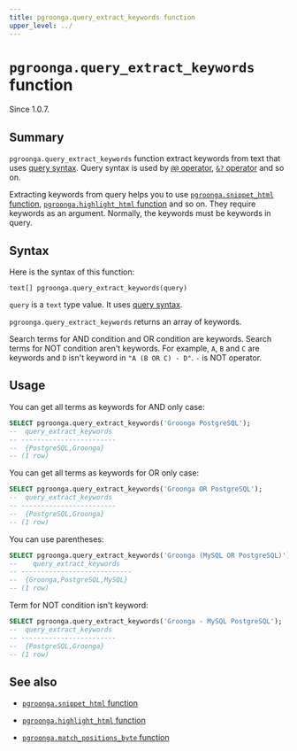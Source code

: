 ```yaml
---
title: pgroonga.query_extract_keywords function
upper_level: ../
---
```


# `pgroonga.query_extract_keywords` function

Since 1.0.7.

## Summary

`pgroonga.query_extract_keywords` function extract keywords from text that uses [query syntax](http://groonga.org/docs/reference/grn_expr/query_syntax.html). Query syntax is used by [`@@` operator](../operators/query.html), [`&?` operator](../operators/query-v2.html) and so on.

Extracting keywords from query helps you to use [`pgroonga.snippet_html` function](pgroonga-snippet-html.html), [`pgroonga.highlight_html` function](pgroonga-highlight-html.html) and so on. They require keywords as an argument. Normally, the keywords must be keywords in query.

## Syntax

Here is the syntax of this function:

```text
text[] pgroonga.query_extract_keywords(query)
```

`query` is a `text` type value. It uses [query syntax](http://groonga.org/docs/reference/grn_expr/query_syntax.html).

`pgroonga.query_extract_keywords` returns an array of keywords.

Search terms for AND condition and OR condition are keywords. Search terms for NOT condition aren't keywords. For example, `A`, `B` and `C` are keywords and `D` isn't keyword in `"A (B OR C) - D"`. `-` is NOT operator.

## Usage

You can get all terms as keywords for AND only case:

```sql
SELECT pgroonga.query_extract_keywords('Groonga PostgreSQL');
--  query_extract_keywords 
-- ------------------------
--  {PostgreSQL,Groonga}
-- (1 row)
```

You can get all terms as keywords for OR only case:

```sql
SELECT pgroonga.query_extract_keywords('Groonga OR PostgreSQL');
--  query_extract_keywords 
-- ------------------------
--  {PostgreSQL,Groonga}
-- (1 row)
```

You can use parentheses:

```sql
SELECT pgroonga.query_extract_keywords('Groonga (MySQL OR PostgreSQL)');
--    query_extract_keywords   
-- ----------------------------
--  {Groonga,PostgreSQL,MySQL}
-- (1 row)
```

Term for NOT condition isn't keyword:

```sql
SELECT pgroonga.query_extract_keywords('Groonga - MySQL PostgreSQL');
--  query_extract_keywords 
-- ------------------------
--  {PostgreSQL,Groonga}
-- (1 row)
```

## See also

  * [`pgroonga.snippet_html` function](pgroonga-query-snippet-html.html)

  * [`pgroonga.highlight_html` function](pgroonga-query-highlight-html.html)

  * [`pgroonga.match_positions_byte` function](pgroonga-match-positions-byte.html)
